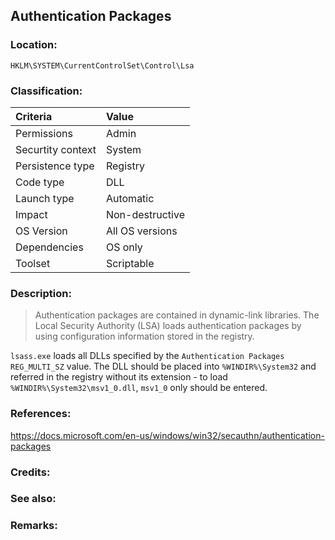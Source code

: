 ## Authentication Packages <!-- general "title" of the persistence. Good to be unique. -->
<!-- separate sections by two empty lines -->
<!-- do not remove empty sections  -->


### Location: <!-- where to find it -->
`HKLM\SYSTEM\CurrentControlSet\Control\Lsa`


### Classification: <!-- see "how it works" document. Empty lime must go next. -->

|Criteria|Value|
|:---|:---|
|Permissions|Admin|
|Securtity context| System |
|Persistence type| Registry |
|Code type|DLL|
|Launch type|Automatic|
|Impact|Non-destructive|
|OS Version|All OS versions|
|Dependencies|OS only|
|Toolset|Scriptable|


### Description:<!-- add two EOLs or two spaces at the end of line to create a line break -->
> Authentication packages are contained in dynamic-link libraries. The Local Security Authority (LSA) loads authentication packages by using configuration information stored in the registry. 

`lsass.exe` loads all DLLs specified by the `Authentication Packages` `REG_MULTI_SZ` value. The DLL should be placed into `%WINDIR%\System32` and referred in the registry without its extension - to load `%WINDIR%\System32\msv1_0.dll`, `msv1_0` only should be entered.

### References: <!-- use <...> or [abc](https://...) syntax. Prepend with "- " when more than one -->
<https://docs.microsoft.com/en-us/windows/win32/secauthn/authentication-packages>


### Credits: <!-- use [abc](https://...) syntax. Prepend with "- " when more than one. -->


### See also: <!-- if refering to the same repo, use [Name](file.md) syntax. -->
<!-- prepend with "- " if more than one -->


### Remarks: <!-- see the usage in the "classification" section. Use only 1:1 references i.e. not refering to the same footnote from two different places -->


